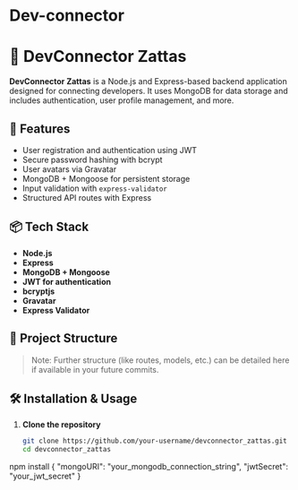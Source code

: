 # Dev-connector
# 📘 DevConnector Zattas

**DevConnector Zattas** is a Node.js and Express-based backend application designed for connecting developers. It uses MongoDB for data storage and includes authentication, user profile management, and more.

## 🚀 Features

- User registration and authentication using JWT
- Secure password hashing with bcrypt
- User avatars via Gravatar
- MongoDB + Mongoose for persistent storage
- Input validation with `express-validator`
- Structured API routes with Express

## 📦 Tech Stack

- **Node.js**
- **Express**
- **MongoDB + Mongoose**
- **JWT for authentication**
- **bcryptjs**
- **Gravatar**
- **Express Validator**

## 📁 Project Structure

> Note: Further structure (like routes, models, etc.) can be detailed here if available in your future commits.

## 🛠️ Installation & Usage

1. **Clone the repository**
   ```bash
   git clone https://github.com/your-username/devconnector_zattas.git
   cd devconnector_zattas
npm install
{
  "mongoURI": "your_mongodb_connection_string",
  "jwtSecret": "your_jwt_secret"
}

